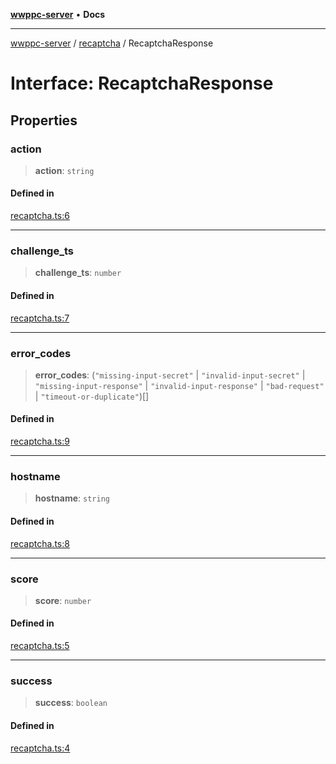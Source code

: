 [**wwppc-server**](../../README.md) • **Docs**

***

[wwppc-server](../../modules.md) / [recaptcha](../README.md) / RecaptchaResponse

# Interface: RecaptchaResponse

## Properties

### action

> **action**: `string`

#### Defined in

[recaptcha.ts:6](https://github.com/WWPPC/WWPPC-server/blob/64a61903b5a0f4aa306afe641a1ba5b173736b1a/src/recaptcha.ts#L6)

***

### challenge\_ts

> **challenge\_ts**: `number`

#### Defined in

[recaptcha.ts:7](https://github.com/WWPPC/WWPPC-server/blob/64a61903b5a0f4aa306afe641a1ba5b173736b1a/src/recaptcha.ts#L7)

***

### error\_codes

> **error\_codes**: (`"missing-input-secret"` \| `"invalid-input-secret"` \| `"missing-input-response"` \| `"invalid-input-response"` \| `"bad-request"` \| `"timeout-or-duplicate"`)[]

#### Defined in

[recaptcha.ts:9](https://github.com/WWPPC/WWPPC-server/blob/64a61903b5a0f4aa306afe641a1ba5b173736b1a/src/recaptcha.ts#L9)

***

### hostname

> **hostname**: `string`

#### Defined in

[recaptcha.ts:8](https://github.com/WWPPC/WWPPC-server/blob/64a61903b5a0f4aa306afe641a1ba5b173736b1a/src/recaptcha.ts#L8)

***

### score

> **score**: `number`

#### Defined in

[recaptcha.ts:5](https://github.com/WWPPC/WWPPC-server/blob/64a61903b5a0f4aa306afe641a1ba5b173736b1a/src/recaptcha.ts#L5)

***

### success

> **success**: `boolean`

#### Defined in

[recaptcha.ts:4](https://github.com/WWPPC/WWPPC-server/blob/64a61903b5a0f4aa306afe641a1ba5b173736b1a/src/recaptcha.ts#L4)
